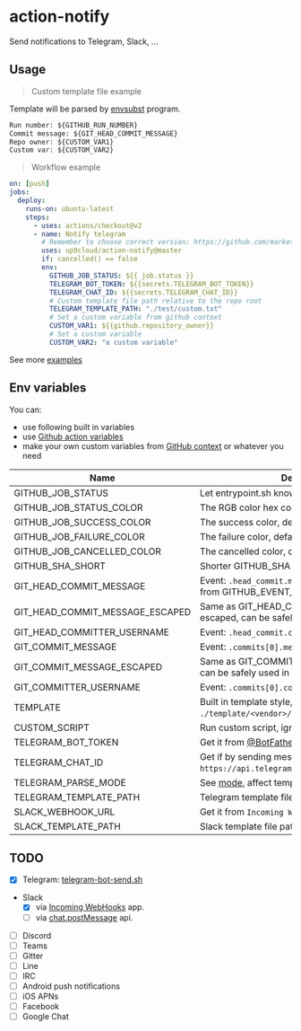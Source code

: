 # action-notify

Send notifications to Telegram, Slack, ...

## Usage

> Custom template file example

Template will be parsed by [envsubst](https://www.gnu.org/software/gettext/manual/html_node/envsubst-Invocation.html) program.

```txt
Run number: ${GITHUB_RUN_NUMBER}
Commit message: ${GIT_HEAD_COMMIT_MESSAGE}
Repo owner: ${CUSTOM_VAR1}
Custom var: ${CUSTOM_VAR2}
```

> Workflow example

```yml
on: [push]
jobs:
  deploy:
    runs-on: ubuntu-latest
    steps:
      - uses: actions/checkout@v2
      - name: Notify telegram
        # Remember to choose correct version: https://github.com/marketplace/actions/action-notify
        uses: up9cloud/action-notify@master
        if: cancelled() == false
        env:
          GITHUB_JOB_STATUS: ${{ job.status }}
          TELEGRAM_BOT_TOKEN: ${{secrets.TELEGRAM_BOT_TOKEN}}
          TELEGRAM_CHAT_ID: ${{secrets.TELEGRAM_CHAT_ID}}
          # Custom template file path relative to the repo root
          TELEGRAM_TEMPLATE_PATH: "./test/custom.txt"
          # Set a custom variable from github context
          CUSTOM_VAR1: ${{github.repository_owner}}
          # Set a custom variable
          CUSTOM_VAR2: "a custom variable"
```

See more [examples](https://github.com/up9cloud/action-notify/blob/master/.github/workflows/main.yml)

## Env variables

You can:

- use following built in variables
- use [Github action variables](https://docs.github.com/en/actions/configuring-and-managing-workflows/using-environment-variables#default-environment-variables)
- make your own custom variables from [GitHub context](https://docs.github.com/en/actions/reference/context-and-expression-syntax-for-github-actions#contexts) or whatever you need

| Name                            | Description                                                                                      |
| ------------------------------- | ------------------------------------------------------------------------------------------------ |
| GITHUB_JOB_STATUS               | Let entrypoint.sh knows job status.                                                              |
| GITHUB_JOB_STATUS_COLOR         | The RGB color hex code of job status.                                                            |
| GITHUB_JOB_SUCCESS_COLOR        | The success color, default is `#22863a`.                                                         |
| GITHUB_JOB_FAILURE_COLOR        | The failure color, default is `#cb2431`.                                                         |
| GITHUB_JOB_CANCELLED_COLOR      | The cancelled color, default is `#6a737d`.                                                       |
| GITHUB_SHA_SHORT                | Shorter GITHUB_SHA (`cut -c1-8`).                                                                |
| GIT_HEAD_COMMIT_MESSAGE         | Event: `.head_commit.message` (See ./test/event.json from GITHUB_EVENT_PATH).                    |
| GIT_HEAD_COMMIT_MESSAGE_ESCAPED | Same as GIT_HEAD_COMMIT_MESSAGE, but escaped, can be safely used in JSON template.               |
| GIT_HEAD_COMMITTER_USERNAME     | Event: `.head_commit.committer.username`.                                                        |
| GIT_COMMIT_MESSAGE              | Event: `.commits[0].message`.                                                                    |
| GIT_COMMIT_MESSAGE_ESCAPED      | Same as GIT_COMMIT_MESSAGE, but escaped, can be safely used in JSON template.                    |
| GIT_COMMITTER_USERNAME          | Event: `.commits[0].committer.username`.                                                         |
| TEMPLATE                        | Built in template style, see `./template/<vendor>/${TEMPLATE}.<ext>`.                            |
| CUSTOM_SCRIPT                   | Run custom script, ignore default action.                                                        |
| TELEGRAM_BOT_TOKEN              | Get it from [@BotFather](https://telegram.me/BotFather).                                         |
| TELEGRAM_CHAT_ID                | Get if by sending message to bot, and checking `https://api.telegram.org/bot<token>/getUpdates`. |
| TELEGRAM_PARSE_MODE             | See [mode](https://core.telegram.org/bots/api#formatting-options), affect template `<ext>`.      |
| TELEGRAM_TEMPLATE_PATH          | Telegram template file path.                                                                     |
| SLACK_WEBHOOK_URL               | Get it from `Incoming WebHooks` app.                                                             |
| SLACK_TEMPLATE_PATH             | Slack template file path.                                                                        |

## TODO

- [x] Telegram: [telegram-bot-send.sh](https://github.com/up9cloud/telegram-bot-send.sh)
- Slack
  - [x] via [Incoming WebHooks](https://api.slack.com/messaging/webhooks) app.
  - [ ] via [chat.postMessage](https://api.slack.com/methods/chat.postMessage) api.
- [ ] Discord
- [ ] Teams
- [ ] Gitter
- [ ] Line
- [ ] IRC
- [ ] Android push notifications
- [ ] iOS APNs
- [ ] Facebook
- [ ] Google Chat
